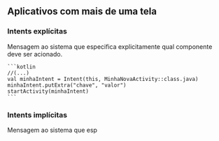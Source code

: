 ## Aplicativos com mais de uma tela

### Intents explícitas

Mensagem ao sistema que especifica explicitamente qual componente deve ser acionado.

	```kotlin
	//(...)
	val minhaIntent = Intent(this, MinhaNovaActivity::class.java)
	minhaIntent.putExtra("chave", "valor")
	startActivity(minhaIntent)
	```


### Intents implícitas

Mensagem ao sistema que esp
	
<!--stackedit_data:
eyJoaXN0b3J5IjpbMTkzMjA0NTY1N119
-->